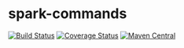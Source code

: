 # spark-commands

[![Build Status](https://travis-ci.org/ryan-williams/spark-commands.svg?branch=master)](https://travis-ci.org/hammerlab/spark-commands)
[![Coverage Status](https://coveralls.io/repos/github/hammerlab/spark-commands/badge.svg?branch=master)](https://coveralls.io/github/hammerlab/spark-commands?branch=master)
[![Maven Central](https://img.shields.io/maven-central/v/org.hammerlab/spark-commands_2.11.svg?maxAge=600)](http://search.maven.org/#search%7Cga%7C1%7Cspark-commands)

